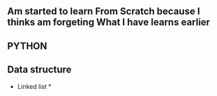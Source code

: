 ##  Am started to learn From Scratch because I thinks am forgeting What I have learns earlier 
## PYTHON
## Data structure
* Linked list *